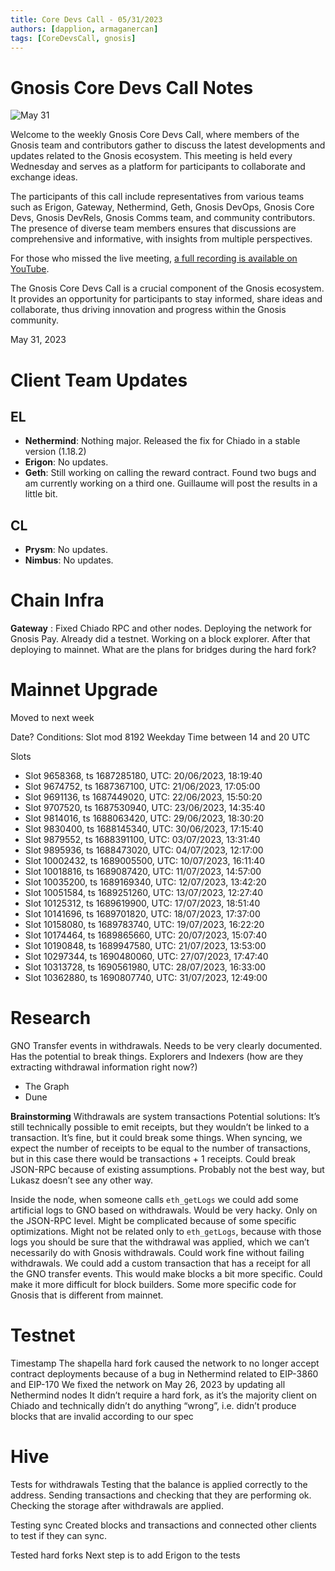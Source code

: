 ```yaml
---
title: Core Devs Call - 05/31/2023
authors: [dapplion, armaganercan]
tags: [CoreDevsCall, gnosis]
---
```


# Gnosis Core Devs Call Notes

![May 31](https://github.com/gnosischain/documentation-1/assets/75987728/999e5d00-cb8a-486d-b7b8-96b55ac4888c)

Welcome to the weekly Gnosis Core Devs Call, where members of the Gnosis team and contributors gather to discuss the latest developments and updates related to the Gnosis ecosystem. This meeting is held every Wednesday and serves as a platform for participants to collaborate and exchange ideas.

The participants of this call include representatives from various teams such as Erigon, Gateway, Nethermind, Geth, Gnosis DevOps, Gnosis Core Devs, Gnosis DevRels, Gnosis Comms team, and community contributors. The presence of diverse team members ensures that discussions are comprehensive and informative, with insights from multiple perspectives.

For those who missed the live meeting, [a full recording is available on YouTube](https://youtu.be/PlcrLPuFK90). 

The Gnosis Core Devs Call is a crucial component of the Gnosis ecosystem. It provides an opportunity for participants to stay informed, share ideas and collaborate, thus driving innovation and progress within the Gnosis community.

May 31, 2023

# Client Team Updates
## EL

* **Nethermind**: Nothing major. Released the fix for Chiado in a stable version (1.18.2)
* **Erigon**: No updates.
* **Geth**: Still working on calling the reward contract. Found two bugs and am currently working on a third one. Guillaume will post the results in a little bit. 



## CL

* **Prysm**: No updates.
* **Nimbus**: No updates.

# Chain Infra
**Gateway** : Fixed Chiado RPC and other nodes. Deploying the network for Gnosis Pay. Already did a testnet. Working on a block explorer. After that deploying to mainnet. What are the plans for bridges during the hard fork?
 

# Mainnet Upgrade

Moved to next week

Date?
Conditions: Slot mod 8192
Weekday Time between 14 and 20 UTC

Slots
* Slot 9658368, ts 1687285180, UTC: 20/06/2023, 18:19:40
* Slot 9674752, ts 1687367100, UTC: 21/06/2023, 17:05:00
* Slot 9691136, ts 1687449020, UTC: 22/06/2023, 15:50:20
* Slot 9707520, ts 1687530940, UTC: 23/06/2023, 14:35:40
* Slot 9814016, ts 1688063420, UTC: 29/06/2023, 18:30:20
* Slot 9830400, ts 1688145340, UTC: 30/06/2023, 17:15:40
* Slot 9879552, ts 1688391100, UTC: 03/07/2023, 13:31:40
* Slot 9895936, ts 1688473020, UTC: 04/07/2023, 12:17:00
* Slot 10002432, ts 1689005500, UTC: 10/07/2023, 16:11:40
* Slot 10018816, ts 1689087420, UTC: 11/07/2023, 14:57:00
* Slot 10035200, ts 1689169340, UTC: 12/07/2023, 13:42:20
* Slot 10051584, ts 1689251260, UTC: 13/07/2023, 12:27:40
* Slot 10125312, ts 1689619900, UTC: 17/07/2023, 18:51:40
* Slot 10141696, ts 1689701820, UTC: 18/07/2023, 17:37:00
* Slot 10158080, ts 1689783740, UTC: 19/07/2023, 16:22:20
* Slot 10174464, ts 1689865660, UTC: 20/07/2023, 15:07:40
* Slot 10190848, ts 1689947580, UTC: 21/07/2023, 13:53:00
* Slot 10297344, ts 1690480060, UTC: 27/07/2023, 17:47:40
* Slot 10313728, ts 1690561980, UTC: 28/07/2023, 16:33:00
* Slot 10362880, ts 1690807740, UTC: 31/07/2023, 12:49:00


# Research

GNO Transfer events in withdrawals. Needs to be very clearly documented. Has the potential to break things. Explorers and Indexers (how are they extracting withdrawal information right now?)
* The Graph
* Dune

**Brainstorming**
Withdrawals are system transactions
Potential solutions: It’s still technically possible to emit receipts, but they wouldn’t be linked to a transaction. It’s fine, but it could break some things. When syncing, we expect the number of receipts to be equal to the number of transactions, but in this case there would be transactions + 1 receipts. Could break JSON-RPC because of existing assumptions. Probably not the best way, but Lukasz doesn’t see any other way.

Inside the node, when someone calls `eth_getLogs` we could add some artificial logs to GNO based on withdrawals. Would be very hacky. Only on the JSON-RPC level. Might be complicated because of some specific optimizations. Might not be related only to `eth_getLogs`, because with those logs you should be sure that the withdrawal was applied, which we can’t necessarily do with Gnosis withdrawals. Could work fine without failing withdrawals. We could add a custom transaction that has a receipt for all the GNO transfer events. This would make blocks a bit more specific. Could make it more difficult for block builders. Some more specific code for Gnosis that is different from mainnet.


# Testnet

Timestamp
The shapella hard fork caused the network to no longer accept contract deployments because of a bug in Nethermind related to EIP-3860 and EIP-170
We fixed the network on May 26, 2023 by updating all Nethermind nodes
It didn’t require a hard fork, as it’s the majority client on Chiado and technically didn’t do anything “wrong”, i.e. didn’t produce blocks that are invalid according to our spec

# Hive 

Tests for withdrawals
Testing that the balance is applied correctly to the address. Sending transactions and checking that they are performing ok. Checking the storage after withdrawals are applied.

Testing sync
Created blocks and transactions and connected other clients to test if they can sync. 

Tested hard forks
Next step is to add Erigon to the tests











